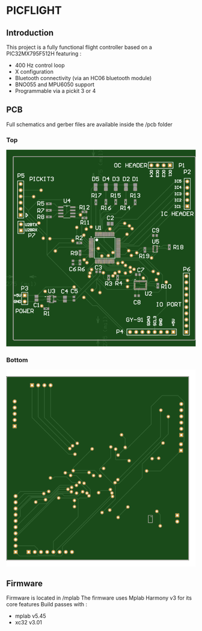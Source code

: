 # PICFLIGHT 

## Introduction

This project is a fully functional flight controller based on a PIC32MX795F512H featuring :

- 400 Hz control loop
- X configuration
- Bluetooth connectivity (via an HC06 bluetooth module)
- BNO055 and MPU6050 support
- Programmable via a pickit 3 or 4

## PCB
Full schematics and gerber files are available inside the /pcb folder

### Top
![alt text](https://github.com/samsamfire/picflight/blob/master/pcb/svg-renders/top.svg?raw=true)
### Bottom
![alt text](https://github.com/samsamfire/picflight/blob/master/pcb/svg-renders/bottom.svg?raw=true)

## Firmware
Firmware is located in /mplab
The firmware uses Mplab Harmony v3 for its core features
Build passes with :
- mplab v5.45
- xc32 v3.01